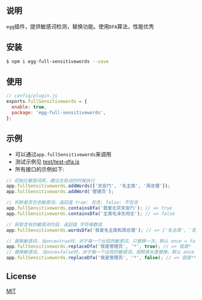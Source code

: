 ## 说明

`egg`插件，提供敏感词检测，替换功能。使用`DFA`算法，性能优秀

## 安装

```bash
$ npm i egg-full-sensitivewords --save
```

## 使用

```js
// config/plugin.js
exports.fullSensitivewords = {
  enable: true,
  package: 'egg-full-sensitivewords',
};
```

## 示例

- 可以通过`app.fullSensitivewords`来调用
- 测试示例见 [test/test-dfa.js](./test/test-dfa.js)
- 所有接口的示例如下:

```js
// 初始化敏感词库，建议在启动的时候执行
app.fullSensitivewords.addWords(['天安门', '毛主席', '周总理']);
app.fullSensitivewords.addWord('管理员');

// 判断是否包含敏感词，返回值 true: 包含; false: 不包含
app.fullSensitivewords.containsDfa('我爱北京天安门'); // => true
app.fullSensitivewords.containsDfa('主席毛泽东同志'); // => false

// 获取含有的敏感词内容，返回值 字符串数组
app.fullSensitivewords.wordsDfa('我爱毛主席和周总理'); // => ['毛主席', '周总理']

// 替换敏感词，当once=true时，对于每一个出现的敏感词，只替换一次。默认 once = false
app.fullSensitivewords.replaceDfa('我是管理员', '*', true); // => 我是*
// 替换敏感词, 当once=false时，对于每一个出现的敏感词，按照其长度替换。默认 once = false
app.fullSensitivewords.replaceDfa('我是管理员', '*', false); // => 我是***
```

## License

[MIT](LICENSE)
